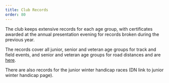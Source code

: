 ```yaml
---
title: Club Records
order: 80
---
```

The club keeps extensive records for each age group, with certificates awarded at the annual presentation evening for records broken during the previous year.

The records cover all junior, senior and veteran age groups for track and field events, and senior and veteran age groups for road distances and are [here](http://results.pfrac.co.uk/Records/).

There are also records for the junior winter handicap races (DN link to junior winter handicap page).